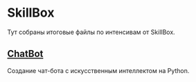 # SkillBox

Тут собраны итоговые файлы по интенсивам от SkillBox.

## [ChatBot](ChatBot) 
 Создание чат-бота с искусственным интеллектом на Python.
